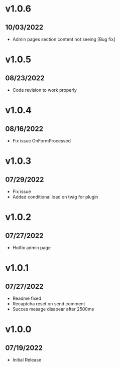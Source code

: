 # v1.0.6
## 10/03/2022
-  Admin pages section content not seeing [Bug fix]

# v1.0.5
## 08/23/2022
- Code revision to work properly

# v1.0.4
## 08/16/2022
- Fix issue OnFormProcessed

# v1.0.3
## 07/29/2022
- Fix issue
- Added conditional load on twig for plugin

# v1.0.2
## 07/27/2022
- Hotfix admin page

# v1.0.1
## 07/27/2022
- Readme fixed
- Recaptcha reset on send comment
- Succes mesage disapear after 2500ms

# v1.0.0
## 07/19/2022

- Initial Release

